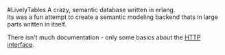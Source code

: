 
#LivelyTables
A crazy, semantic database written in erlang.  
Its was a fun attempt to create a semantic modeling backend thats in large parts written in itself.  

There isn't much documentation - only some basics about the [HTTP interface](https://github.com/mirkok/LivelyTables/blob/master/docs/HTTP%20Interface.md).  


